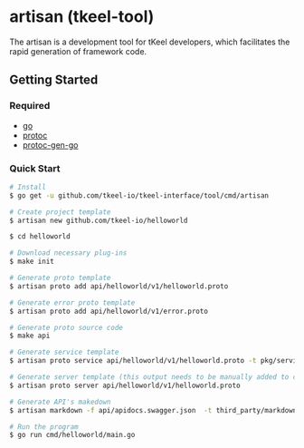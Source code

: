 # artisan (tkeel-tool)

The artisan is a development tool for tKeel developers, which facilitates the rapid generation of framework code.

## Getting Started
### Required
- [go](https://golang.org/dl/)
- [protoc](https://github.com/protocolbuffers/protobuf)
- [protoc-gen-go](https://github.com/protocolbuffers/protobuf-go)


### Quick Start

```bash
# Install
$ go get -u github.com/tkeel-io/tkeel-interface/tool/cmd/artisan

# Create project template
$ artisan new github.com/tkeel-io/helloworld

$ cd helloworld

# Download necessary plug-ins
$ make init

# Generate proto template
$ artisan proto add api/helloworld/v1/helloworld.proto

# Generate error proto template
$ artisan proto add api/helloworld/v1/error.proto

# Generate proto source code
$ make api

# Generate service template
$ artisan proto service api/helloworld/v1/helloworld.proto -t pkg/service

# Generate server template (this output needs to be manually added to cmd/helloworld/main.go)
$ artisan proto server api/helloworld/v1/helloworld.proto

# Generate API's makedown
$ artisan markdown -f api/apidocs.swagger.json  -t third_party/markdown-templates/ -o ./docs/API/Greeter -m all

# Run the program
$ go run cmd/helloworld/main.go
```



